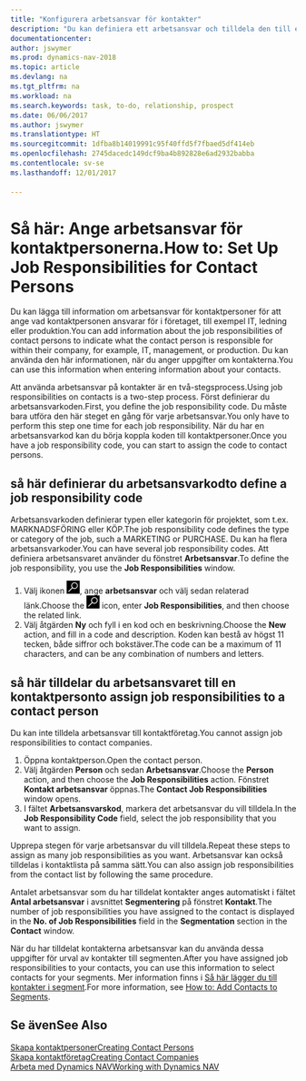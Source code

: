 ```yaml
---
title: "Konfigurera arbetsansvar för kontakter"
description: "Du kan definiera ett arbetsansvar och tilldela den till en kontakt för att ange vilka aktiviteter som kontakten ansvarar för i företaget, till exempel IT- eller produktionsorder."
documentationcenter: 
author: jswymer
ms.prod: dynamics-nav-2018
ms.topic: article
ms.devlang: na
ms.tgt_pltfrm: na
ms.workload: na
ms.search.keywords: task, to-do, relationship, prospect
ms.date: 06/06/2017
ms.author: jswymer
ms.translationtype: HT
ms.sourcegitcommit: 1dfba8b14019991c95f40ffd5f7fbaed5df414eb
ms.openlocfilehash: 2745dacedc149dcf9ba4b892828e6ad2932babba
ms.contentlocale: sv-se
ms.lasthandoff: 12/01/2017

---
```

# <a name="how-to-set-up-job-responsibilities-for-contact-persons"></a><span data-ttu-id="c1015-103">Så här: Ange arbetsansvar för kontaktpersonerna.</span><span class="sxs-lookup"><span data-stu-id="c1015-103">How to: Set Up Job Responsibilities for Contact Persons</span></span>
<span data-ttu-id="c1015-104">Du kan lägga till information om arbetsansvar för kontaktpersoner för att ange vad kontaktpersonen ansvarar för i företaget, till exempel IT, ledning eller produktion.</span><span class="sxs-lookup"><span data-stu-id="c1015-104">You can add information about the job responsibilities of contact persons to indicate what the contact person is responsible for within their company, for example, IT, management, or production.</span></span> <span data-ttu-id="c1015-105">Du kan använda den här informationen, när du anger uppgifter om kontakterna.</span><span class="sxs-lookup"><span data-stu-id="c1015-105">You can use this information when entering information about your contacts.</span></span>

<span data-ttu-id="c1015-106">Att använda arbetsansvar på kontakter är en två-stegsprocess.</span><span class="sxs-lookup"><span data-stu-id="c1015-106">Using job responsibilities on contacts is a two-step process.</span></span> <span data-ttu-id="c1015-107">Först definierar du arbetsansvarkoden.</span><span class="sxs-lookup"><span data-stu-id="c1015-107">First, you define the job responsibility code.</span></span> <span data-ttu-id="c1015-108">Du måste bara utföra den här steget en gång för varje arbetsansvar.</span><span class="sxs-lookup"><span data-stu-id="c1015-108">You only have to perform this step one time for each job responsibility.</span></span> <span data-ttu-id="c1015-109">När du har en arbetsansvarkod kan du börja koppla koden till kontaktpersoner.</span><span class="sxs-lookup"><span data-stu-id="c1015-109">Once you have a job responsibility code, you can start to assign the code to contact persons.</span></span>

## <a name="to-define-a-job-responsibility-code"></a><span data-ttu-id="c1015-110">så här definierar du arbetsansvarkod</span><span class="sxs-lookup"><span data-stu-id="c1015-110">to define a job responsibility code</span></span>
<span data-ttu-id="c1015-111">Arbetsansvarkoden definierar typen eller kategorin för projektet, som t.ex. MARKNADSFÖRING eller KÖP.</span><span class="sxs-lookup"><span data-stu-id="c1015-111">The job responsibility code defines the type or category of the job, such a MARKETING or PURCHASE.</span></span> <span data-ttu-id="c1015-112">Du kan ha flera arbetsansvarkoder.</span><span class="sxs-lookup"><span data-stu-id="c1015-112">You can have several job responsibility codes.</span></span> <span data-ttu-id="c1015-113">Att definiera arbetsansvaret använder du fönstret **Arbetsansvar**.</span><span class="sxs-lookup"><span data-stu-id="c1015-113">To define the job responsibility, you use the **Job Responsibilities** window.</span></span>

1. <span data-ttu-id="c1015-114">Välj ikonen ![söka efter sida eller rapport](media/ui-search/search_small.png "ikonen söka efter sida eller rapport"), ange **arbetsansvar** och välj sedan relaterad länk.</span><span class="sxs-lookup"><span data-stu-id="c1015-114">Choose the ![Search for Page or Report](media/ui-search/search_small.png "Search for Page or Report icon") icon, enter **Job Responsibilities**, and then choose the related link.</span></span>
2. <span data-ttu-id="c1015-115">Välj åtgärden **Ny** och fyll i en kod och en beskrivning.</span><span class="sxs-lookup"><span data-stu-id="c1015-115">Choose the **New** action, and fill in a code and description.</span></span> <span data-ttu-id="c1015-116">Koden kan bestå av högst 11 tecken, både siffror och bokstäver.</span><span class="sxs-lookup"><span data-stu-id="c1015-116">The code can be a maximum of 11 characters, and can be any combination of numbers and letters.</span></span>

## <a name="to-assign-job-responsibilities-to-a-contact-person"></a><span data-ttu-id="c1015-117">så här tilldelar du arbetsansvaret till en kontaktperson</span><span class="sxs-lookup"><span data-stu-id="c1015-117">to assign job responsibilities to a contact person</span></span>
<span data-ttu-id="c1015-118">Du kan inte tilldela arbetsansvar till kontaktföretag.</span><span class="sxs-lookup"><span data-stu-id="c1015-118">You cannot assign job responsibilities to contact companies.</span></span>

1. <span data-ttu-id="c1015-119">Öppna kontaktperson.</span><span class="sxs-lookup"><span data-stu-id="c1015-119">Open the contact person.</span></span>
2. <span data-ttu-id="c1015-120">Välj åtgärden **Person** och sedan **Arbetsansvar**.</span><span class="sxs-lookup"><span data-stu-id="c1015-120">Choose the **Person** action, and then choose the **Job Responsibilities** action.</span></span> <span data-ttu-id="c1015-121">Fönstret **Kontakt arbetsansvar** öppnas.</span><span class="sxs-lookup"><span data-stu-id="c1015-121">The **Contact Job Responsibilities** window opens.</span></span>
3. <span data-ttu-id="c1015-122">I fältet **Arbetsansvarskod**, markera det arbetsansvar du vill tilldela.</span><span class="sxs-lookup"><span data-stu-id="c1015-122">In the **Job Responsibility Code** field, select the job responsibility that you want to assign.</span></span>

<span data-ttu-id="c1015-123">Upprepa stegen för varje arbetsansvar du vill tilldela.</span><span class="sxs-lookup"><span data-stu-id="c1015-123">Repeat these steps to assign as many job responsibilities as you want.</span></span> <span data-ttu-id="c1015-124">Arbetsansvar kan också tilldelas i kontaktlista på samma sätt.</span><span class="sxs-lookup"><span data-stu-id="c1015-124">You can also assign job responsibilities from the contact list by following the same procedure.</span></span>

<span data-ttu-id="c1015-125">Antalet arbetsansvar som du har tilldelat kontakter anges automatiskt i fältet **Antal arbetsansvar** i avsnittet **Segmentering** på fönstret **Kontakt**.</span><span class="sxs-lookup"><span data-stu-id="c1015-125">The number of job responsibilities you have assigned to the contact is displayed in the **No. of Job Responsibilities** field in the **Segmentation** section in the **Contact** window.</span></span>

<span data-ttu-id="c1015-126">När du har tilldelat kontakterna arbetsansvar kan du använda dessa uppgifter för urval av kontakter till segmenten.</span><span class="sxs-lookup"><span data-stu-id="c1015-126">After you have assigned job responsibilities to your contacts, you can use this information to select contacts for your segments.</span></span> <span data-ttu-id="c1015-127">Mer information finns i [Så här lägger du till kontakter i segment](marketing-add-contact-segment.md).</span><span class="sxs-lookup"><span data-stu-id="c1015-127">For more information, see [How to: Add Contacts to Segments](marketing-add-contact-segment.md).</span></span>

## <a name="see-also"></a><span data-ttu-id="c1015-128">Se även</span><span class="sxs-lookup"><span data-stu-id="c1015-128">See Also</span></span>
[<span data-ttu-id="c1015-129">Skapa kontaktpersoner</span><span class="sxs-lookup"><span data-stu-id="c1015-129">Creating Contact Persons</span></span>](marketing-create-contact-persons.md)  
[<span data-ttu-id="c1015-130">Skapa kontaktföretag</span><span class="sxs-lookup"><span data-stu-id="c1015-130">Creating Contact Companies</span></span>](marketing-create-contact-companies.md)  
[<span data-ttu-id="c1015-131">Arbeta med Dynamics NAV</span><span class="sxs-lookup"><span data-stu-id="c1015-131">Working with Dynamics NAV</span></span>](ui-work-product.md)

